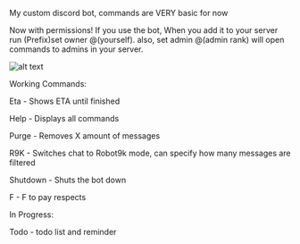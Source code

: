 My custom discord bot, commands are VERY basic for now

Now with permissions! If you use the bot, When you add it to your server run (Prefix)set owner @(yourself).
also, set admin @(admin rank) will open commands to admins in your server.

![alt text](http://i.imgur.com/IkKQcS9.png)

Working Commands:

 Eta - Shows ETA until finished
 
 Help - Displays all commands
 
 Purge - Removes X amount of messages
 
 R9K - Switches chat to Robot9k mode, can specify how many messages are filtered
 
 Shutdown - Shuts the bot down
 
 F - F to pay respects
  
 In Progress:
 

 
 Todo - todo list and reminder

